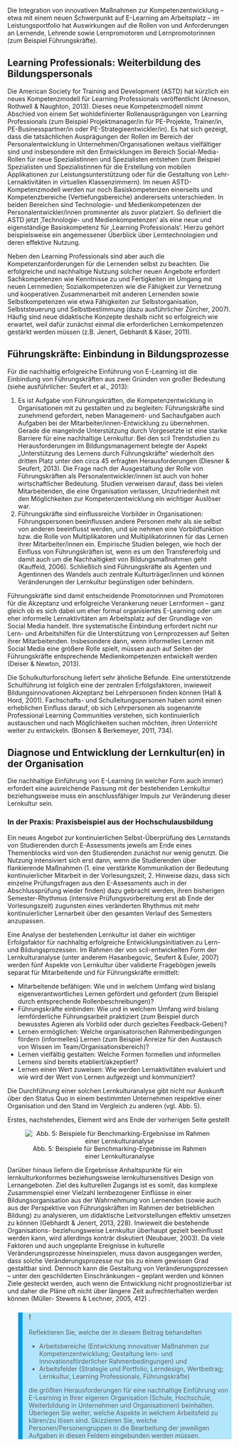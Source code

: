Die Integration von innovativen Maßnahmen zur Kompetenzentwicklung – etwa mit einem neuen Schwerpunkt auf E-Learning am Arbeitsplatz – im Leistungsportfolio hat Auswirkungen auf die Rollen von und Anforderungen an Lernende, Lehrende sowie Lernpromotoren und Lernpromotorinnen (zum Beispiel Führungskräfte).

## Learning Professionals: Weiterbildung des Bildungspersonals

Die American Society for Training and Development (ASTD) hat kürzlich ein neues Kompetenzmodell für Learning Professionals veröffentlicht (Arneson, Rothwell &amp; Naughton, 2013). Dieses neue Kompetenzmodell nimmt Abschied von einem Set wohldefinierter Rollenausprägungen von Learning Professionals (zum Beispiel Projektmanager/in für PE-Projekte, Trainer/in, PE-Businesspartner/in oder PE-Strategieentwickler/in). Es hat sich gezeigt, dass die tatsächlichen Ausprägungen der Rollen im Bereich der Personalentwicklung in Unternehmen/Organisationen weitaus vielfältiger sind und insbesondere mit den Entwicklungen im Bereich Social-Media-Rollen für neue Spezialistinnen und Spezialisten entstehen (zum Beispiel Spezialisten und Spezialistinnen für die Erstellung von mobilen Applikationen zur Leistungsunterstützung oder für die Gestaltung von Lehr-Lernaktivitäten in virtuellen Klassenzimmern). Im neuen ASTD-Kompetenzmodell werden nur noch Basiskompetenzen einerseits und Kompetenzbereiche (Vertiefungsbereiche) andererseits unterschieden. In beiden Bereichen sind Technologie- und Medienkompetenzen der Personalentwickler/innen prominenter als zuvor platziert. So definiert die ASTD jetzt ‚Technologie- und Medienkompetenzen‘ als eine neue und eigenständige Basiskompetenz für ‚Learning Professionals‘. Hierzu gehört beispielsweise ein angemessener Überblick über Lerntechnologien und deren effektive Nutzung.

Neben den Learning Professionals sind aber auch die Kompetenzanforderungen für die Lernenden selbst zu beachten. Die erfolgreiche und nachhaltige Nutzung solcher neuen Angebote erfordert Sachkompetenzen wie Kenntnisse zu und Fertigkeiten im Umgang mit neuen Lernmedien; Sozialkompetenzen wie die Fähigkeit zur Vernetzung und kooperativen Zusammenarbeit mit anderen Lernenden sowie Selbstkompetenzen wie etwa Fähigkeiten zur Selbstorganisation, Selbststeuerung und Selbstbestimmung (dazu ausführlicher Zürcher, 2007). Häufig sind neue didaktische Konzepte deshalb nicht so erfolgreich wie erwartet, weil dafür zunächst einmal die erforderlichen Lernkompetenzen gestärkt werden müssen (z.B. Jenert, Gebhardt &amp; Käser, 2011).

## Führungskräfte: Einbindung in Bildungsprozesse

Für die nachhaltig erfolgreiche Einführung von E-Learning ist die Einbindung von Führungskräften aus zwei Gründen von großer Bedeutung (siehe ausführlicher: Seufert et al., 2013):

1. Es ist Aufgabe von Führungskräften, die Kompetenzentwicklung in Organisationen mit zu gestalten und zu begleiten: Führungskräfte sind zunehmend gefordert, neben Management- und Sachaufgaben auch Aufgaben bei der Mitarbeiter/innen-Entwicklung zu übernehmen. Gerade die mangelnde Unterstützung durch Vorgesetzte ist eine starke Barriere für eine nachhaltige Lernkultur. Bei den scil Trendstudien zu Herausforderungen im Bildungsmanagement belegte der Aspekt „Unterstützung des Lernens durch Führungskräfte“ wiederholt den dritten Platz unter den circa 45 erfragten Herausforderungen (Diesner &amp; Seufert, 2013). Die Frage nach der Ausgestaltung der Rolle von Führungskräften als Personalentwickler/innen ist auch von hoher wirtschaftlicher Bedeutung. Studien verweisen darauf, dass bei vielen Mitarbeitenden, die eine Organisation verlassen, Unzufriedenheit mit den Möglichkeiten zur Kompetenzentwicklung ein wichtiger Auslöser war.
2. Führungskräfte sind einflussreiche Vorbilder in Organisationen: Führungspersonen beeinflussen andere Personen mehr als sie selbst von anderen beeinflusst werden, und sie nehmen eine Vorbildfunktion bzw. die Rolle von Multiplikatoren und Multiplikatorinnen für das Lernen ihrer Mitarbeiter/innen ein. Empirische Studien belegen, wie hoch der Einfluss von Führungskräften ist, wenn es um den Transfererfolg und damit auch um die Nachhaltigkeit von Bildungsmaßnahmen geht (Kauffeld, 2006). Schließlich sind Führungskräfte als Agenten und Agentinnen des Wandels auch zentrale Kulturträger/innen und können Veränderungen der Lernkultur begünstigen oder behindern.

Führungskräfte sind damit entscheidende Promotorinnen und Promotoren für die Akzeptanz und erfolgreiche Verankerung neuer Lernformen – ganz gleich ob es sich dabei um eher formal organisiertes E-Learning oder um eher informelle Lernaktivitäten am Arbeitsplatz auf der Grundlage von Social Media handelt. Ihre systematische Einbindung erfordert nicht nur Lern- und Arbeitshilfen für die Unterstützung von Lernprozessen auf Seiten ihrer Mitarbeitenden. Insbesondere dann, wenn informelles Lernen mit Social Media eine größere Rolle spielt, müssen auch auf Seiten der Führungskräfte entsprechende Medienkompetenzen entwickelt werden (Deiser &amp; Newton, 2013).

Die Schulkulturforschung liefert sehr ähnliche Befunde. Eine unterstützende Schulführung ist folglich eine der zentralen Erfolgsfaktoren, inwieweit Bildungsinnovationen Akzeptanz bei Lehrpersonen finden können (Hall &amp; Hord, 2001). Fachschafts- und Schulleitungspersonen haben somit einen erheblichen Einfluss darauf, ob sich Lehrpersonen als sogenannte Professional Learning Communities verstehen, sich kontinuierlich austauschen und nach Möglichkeiten suchen möchten, ihren Unterricht weiter zu entwickeln. (Bonsen &amp; Berkemeyer, 2011, 734).

## Diagnose und Entwicklung der Lernkultur(en) in der Organisation

Die nachhaltige Einführung von E-Learning (in welcher Form auch immer) erfordert eine ausreichende Passung mit der bestehenden Lernkultur beziehungsweise muss ein anschlussfähiger Impuls zur Veränderung dieser Lernkultur sein.

### In der Praxis: Praxisbeispiel aus der Hochschulausbildung

Ein neues Angebot zur kontinuierlichen Selbst-Überprüfung des Lernstands von Studierenden durch E-Assessments jeweils am Ende eines Themenblocks wird von den Studierenden zunächst nur wenig genutzt. Die Nutzung intensiviert sich erst dann, wenn die Studierenden über flankierende Maßnahmen (1. eine verstärkte Kommunikation der Bedeutung kontinuierlicher Mitarbeit in der Vorlesungszeit; 2. Hinweise dazu, dass sich einzelne Prüfungsfragen aus den E-Assessments auch in der Abschlussprüfung wieder finden) dazu gebracht werden, ihren bisherigen Semester-Rhythmus (intensive Prüfungsvorbereitung erst ab Ende der Vorlesungszeit) zugunsten eines veränderten Rhythmus mit mehr kontinuierlicher Lernarbeit über den gesamten Verlauf des Semesters anzupassen.

</blockquote>

Eine Analyse der bestehenden Lernkultur ist daher ein wichtiger Erfolgsfaktor für nachhaltig erfolgreiche Entwicklungsinitiativen zu Lern- und Bildungsprozessen. Im Rahmen der von scil-entwickelten Form der Lernkulturanalyse (unter anderem Hasanbegovic, Seufert &amp; Euler, 2007) werden fünf Aspekte von Lernkultur über validierte Fragebögen jeweils separat für Mitarbeitende und für Führungskräfte ermittelt:

- Mitarbeitende befähigen: Wie und in welchem Umfang wird bislang eigenverantwortliches Lernen gefördert und gefordert (zum Beispiel durch entsprechende Rollenbeschreibungen)?
- Führungskräfte einbinden: Wie und in welchem Umfang wird bislang lernförderliche Führungsarbeit praktiziert (zum Beispiel durch bewusstes Agieren als Vorbild oder durch gezieltes Feedback-Geben)?
- Lernen ermöglichen: Welche organisatorischen Rahmenbedingungen fördern (informelles) Lernen (zum Beispiel Anreize für den Austausch von Wissen im Team/Organisationsbereich)?
- Lernen vielfältig gestalten: Welche Formen formellen und informellen Lernens sind bereits etabliert/akzeptiert?
- Lernen einen Wert zuweisen: Wie werden Lernaktivitäten evaluiert und wie wird der Wert von Lernen aufgezeigt und kommuniziert?

Die Durchführung einer solchen Lernkulturanalyse gibt nicht nur Auskunft über den Status Quo in einem bestimmten Unternehmen respektive einer Organisation und den Stand im Vergleich zu anderen (vgl. Abb. 5).

Erstes, nachstehendes, Element wird ans Ende der vorherigen Seite gestellt

<center><figure>
  <img src="img/5_Beispiele_für_BenchmarkingErgebnisse_im_Rahmen_einer_Lernkulturanalyse.png" alt="Abb. 5: Beispiele für Benchmarking-Ergebnisse im Rahmen einer Lernkulturanalyse">
  <figcaption>Abb. 5: Beispiele für Benchmarking-Ergebnisse im Rahmen einer Lernkulturanalyse</figcaption>
</figure></center>


Darüber hinaus liefern die Ergebnisse Anhaltspunkte für ein lernkulturkonformes beziehungsweise lernkultursensitives Design von Lernangeboten. Ziel des kulturellen Zugangs ist es somit, das komplexe Zusammenspiel einer Vielzahl lernbezogener Einflüsse in einer Bildungsorganisation aus der Wahrnehmung von Lernenden (sowie auch aus der Perspektive von Führungskräften im Rahmen der betrieblichen Bildung) zu analysieren, um didaktische Leitvorstellungen effektiv umsetzen zu können (Gebhardt &amp; Jenert, 2013, 228). Inwieweit die bestehende Organisations- beziehungsweise Lernkultur überhaupt gezielt beeinflusst werden kann, wird allerdings konträr diskutiert (Neubauer, 2003). Da viele Faktoren und auch ungeplante Ereignisse in kulturelle Veränderungsprozesse hineinspielen, muss davon ausgegangen werden, dass solche Veränderungsprozesse nur bis zu einem gewissen Grad gestaltbar sind. Dennoch kann die Gestaltung von Veränderungsprozessen – unter den geschilderten Einschränkungen – geplant werden und können Ziele gesteckt werden, auch wenn die Entwicklung nicht prognostizierbar ist und daher die Pläne oft nicht über längere Zeit aufrechterhalten werden können (Müller- Stewens &amp; Lechner, 2005, 412) .

<blockquote style="background: #B3E5FC; border-left: 10px solid #039BE5">

### !

Reflektieren Sie, welche der in diesem Beitrag behandelten

- Arbeitsbereiche (Entwicklung innovativer Maßnahmen zur Kompetenzentwicklung; Gestaltung lern- und innovationsförderlicher Rahmenbedingungen) und
- Arbeitsfelder (Strategie und Portfolio, Lerndesign, Wertbeitrag; Lernkultur, Learning Professionals, Führungskräfte)

die größten Herausforderungen für eine nachhaltige Einführung von E-Learning in Ihrer eigenen Organisation (Schule, Hochschule, Weiterbildung in Unternehmen und Organisationen) beinhalten. Überlegen Sie weiter, welche Aspekte in welchem Arbeitsfeld zu klären/zu lösen sind. Skizzieren Sie, welche Personen/Personengruppen in die Bearbeitung der jeweiligen Aufgaben in diesen Feldern eingebunden werden müssen.

</blockquote>
